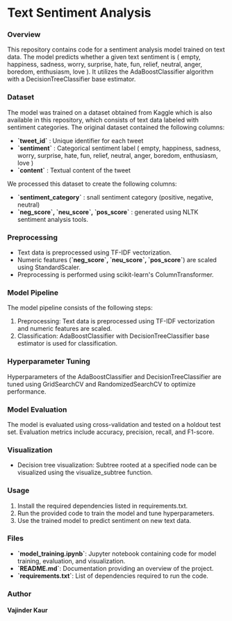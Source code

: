 <h1>Text Sentiment Analysis</h1>

<h3>Overview</h3>
This repository contains code for a sentiment analysis model trained on text data. The model predicts whether a given text sentiment is  ( empty, happiness, sadness, worry, surprise, hate, fun, relief, neutral, anger, boredom, enthusiasm, love ). It utilizes the AdaBoostClassifier algorithm with a DecisionTreeClassifier base estimator.

<h3>Dataset </h3>
The model was trained on a dataset obtained from Kaggle which is also available in this repository, which consists of text data labeled with sentiment categories. The original dataset contained the following columns:
<ul>
<li><b>`tweet_id`</b> : Unique identifier for each tweet</li>
<li><b>`sentiment`</b> : Categorical sentiment label  ( empty, happiness, sadness, worry, surprise, hate, fun, relief, neutral, anger, boredom, enthusiasm, love )</li>
<li><b>`content`</b> : Textual content of the tweet </li>  
</ul>

We processed this dataset to create the following columns:
<ul>
<li><b>`sentiment_category`</b> : snall sentiment category (positive, negative, neutral)</li>
<li><b>`neg_score`, `neu_score`, `pos_score`</b> : generated using NLTK sentiment analysis tools. </li>
</ul>

<h3>Preprocessing</h3>
<ul>
<li>Text data is preprocessed using TF-IDF vectorization.</li>
<li>Numeric features (<b>`neg_score`, `neu_score`, `pos_score`</b>) are scaled using StandardScaler.</li>
<li>Preprocessing is performed using scikit-learn's ColumnTransformer.</li>
</ul>

<h3>Model Pipeline</h3>
The model pipeline consists of the following steps:
<ol>
<li>Preprocessing: Text data is preprocessed using TF-IDF vectorization and numeric features are scaled.</li>
<li>Classification: AdaBoostClassifier with DecisionTreeClassifier base estimator is used for classification.</li>
</ol> 

<h3>Hyperparameter Tuning</h3>
Hyperparameters of the AdaBoostClassifier and DecisionTreeClassifier are tuned using GridSearchCV and RandomizedSearchCV to optimize performance.

<h3>Model Evaluation</h3>
The model is evaluated using cross-validation and tested on a holdout test set.
Evaluation metrics include accuracy, precision, recall, and F1-score.

<h3>Visualization</h3>
<ul>
<li>Decision tree visualization: Subtree rooted at a specified node can be visualized using the visualize_subtree function.</li>
</ul>

<h3>Usage</h3>
<ol>
<li>Install the required dependencies listed in requirements.txt. </li>
<li>Run the provided code to train the model and tune hyperparameters.</li>
<li>Use the trained model to predict sentiment on new text data.</li>
</ol>

<h3>Files</h3>
<ul>
<li><b>`model_training.ipynb`</b>: Jupyter notebook containing code for model training, evaluation, and visualization.</li>
<li><b>`README.md`</b>: Documentation providing an overview of the project.</li>
<li><b>`requirements.txt`</b>: List of dependencies required to run the code.</li>
</ul>

<h3>Author</h3>
<h4>Vajinder Kaur</h4>
